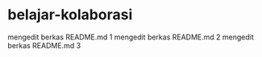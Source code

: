 # belajar-kolaborasi
mengedit berkas README.md 1
mengedit berkas README.md 2
mengedit berkas README.md 3

